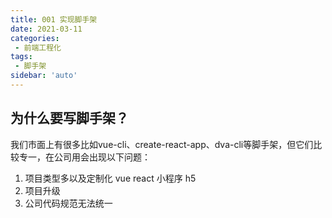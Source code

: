 ```yaml
---
title: 001 实现脚手架
date: 2021-03-11
categories: 
 - 前端工程化
tags:
 - 脚手架
sidebar: 'auto'
---
```


## 为什么要写脚手架？
我们市面上有很多比如vue-cli、create-react-app、dva-cli等脚手架，但它们比较专一，在公司用会出现以下问题：
1. 项目类型多以及定制化 vue react 小程序 h5
2. 项目升级
3. 公司代码规范无法统一